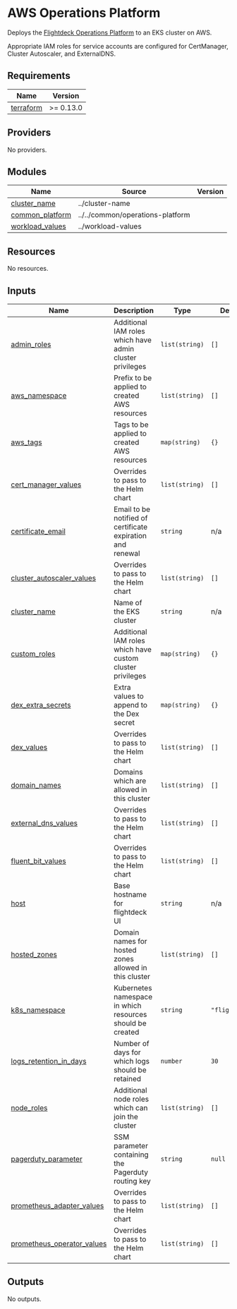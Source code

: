 # AWS Operations Platform

Deploys the [Flightdeck Operations Platform] to an EKS cluster on AWS.

Appropriate IAM roles for service accounts are configured for CertManager,
Cluster Autoscaler, and ExternalDNS.

[Flightdeck Operations Platform]: ../../common/operations-platform

<!-- BEGIN_TF_DOCS -->
## Requirements

| Name | Version |
|------|---------|
| <a name="requirement_terraform"></a> [terraform](#requirement\_terraform) | >= 0.13.0 |

## Providers

No providers.

## Modules

| Name | Source | Version |
|------|--------|---------|
| <a name="module_cluster_name"></a> [cluster\_name](#module\_cluster\_name) | ../cluster-name |  |
| <a name="module_common_platform"></a> [common\_platform](#module\_common\_platform) | ../../common/operations-platform |  |
| <a name="module_workload_values"></a> [workload\_values](#module\_workload\_values) | ../workload-values |  |

## Resources

No resources.

## Inputs

| Name | Description | Type | Default | Required |
|------|-------------|------|---------|:--------:|
| <a name="input_admin_roles"></a> [admin\_roles](#input\_admin\_roles) | Additional IAM roles which have admin cluster privileges | `list(string)` | `[]` | no |
| <a name="input_aws_namespace"></a> [aws\_namespace](#input\_aws\_namespace) | Prefix to be applied to created AWS resources | `list(string)` | `[]` | no |
| <a name="input_aws_tags"></a> [aws\_tags](#input\_aws\_tags) | Tags to be applied to created AWS resources | `map(string)` | `{}` | no |
| <a name="input_cert_manager_values"></a> [cert\_manager\_values](#input\_cert\_manager\_values) | Overrides to pass to the Helm chart | `list(string)` | `[]` | no |
| <a name="input_certificate_email"></a> [certificate\_email](#input\_certificate\_email) | Email to be notified of certificate expiration and renewal | `string` | n/a | yes |
| <a name="input_cluster_autoscaler_values"></a> [cluster\_autoscaler\_values](#input\_cluster\_autoscaler\_values) | Overrides to pass to the Helm chart | `list(string)` | `[]` | no |
| <a name="input_cluster_name"></a> [cluster\_name](#input\_cluster\_name) | Name of the EKS cluster | `string` | n/a | yes |
| <a name="input_custom_roles"></a> [custom\_roles](#input\_custom\_roles) | Additional IAM roles which have custom cluster privileges | `map(string)` | `{}` | no |
| <a name="input_dex_extra_secrets"></a> [dex\_extra\_secrets](#input\_dex\_extra\_secrets) | Extra values to append to the Dex secret | `map(string)` | `{}` | no |
| <a name="input_dex_values"></a> [dex\_values](#input\_dex\_values) | Overrides to pass to the Helm chart | `list(string)` | `[]` | no |
| <a name="input_domain_names"></a> [domain\_names](#input\_domain\_names) | Domains which are allowed in this cluster | `list(string)` | `[]` | no |
| <a name="input_external_dns_values"></a> [external\_dns\_values](#input\_external\_dns\_values) | Overrides to pass to the Helm chart | `list(string)` | `[]` | no |
| <a name="input_fluent_bit_values"></a> [fluent\_bit\_values](#input\_fluent\_bit\_values) | Overrides to pass to the Helm chart | `list(string)` | `[]` | no |
| <a name="input_host"></a> [host](#input\_host) | Base hostname for flightdeck UI | `string` | n/a | yes |
| <a name="input_hosted_zones"></a> [hosted\_zones](#input\_hosted\_zones) | Domain names for hosted zones allowed in this cluster | `list(string)` | `[]` | no |
| <a name="input_k8s_namespace"></a> [k8s\_namespace](#input\_k8s\_namespace) | Kubernetes namespace in which resources should be created | `string` | `"flightdeck"` | no |
| <a name="input_logs_retention_in_days"></a> [logs\_retention\_in\_days](#input\_logs\_retention\_in\_days) | Number of days for which logs should be retained | `number` | `30` | no |
| <a name="input_node_roles"></a> [node\_roles](#input\_node\_roles) | Additional node roles which can join the cluster | `list(string)` | `[]` | no |
| <a name="input_pagerduty_parameter"></a> [pagerduty\_parameter](#input\_pagerduty\_parameter) | SSM parameter containing the Pagerduty routing key | `string` | `null` | no |
| <a name="input_prometheus_adapter_values"></a> [prometheus\_adapter\_values](#input\_prometheus\_adapter\_values) | Overrides to pass to the Helm chart | `list(string)` | `[]` | no |
| <a name="input_prometheus_operator_values"></a> [prometheus\_operator\_values](#input\_prometheus\_operator\_values) | Overrides to pass to the Helm chart | `list(string)` | `[]` | no |

## Outputs

No outputs.
<!-- END_TF_DOCS -->
